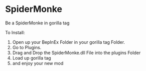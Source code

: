# SpiderMonke
Be a SpiderMonke in gorilla tag



To Install:

1. Open up your BepInEx Folder in your gorilla tag Folder.
2. Go to Plugins.
3. Drag and Drop the SpiderMonke.dll File into the plugins Folder
4. Load up gorilla tag
5. and enjoy your new mod
